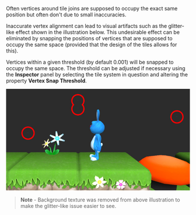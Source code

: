 Often vertices around tile joins are supposed to occupy the exact same position but often
don't due to small inaccuracies.

Inaccurate vertex alignment can lead to visual artifacts such as the glitter-like effect
shown in the illustration below. This undesirable effect can be eliminated by snapping the
positions of vertices that are supposed to occupy the same space (provided that the design
of the tiles allows for this).

Vertices within a given threshold (by default 0.001) will be snapped to occupy the same
space. The threshold can be adjusted if necessary using the **Inspector** panel by
selecting the tile system in question and altering the property **Vertex Snap Threshold**.

![Glitter-like effect caused by minor gaps between tiles.](../img/build/vertex-glitter.jpg)

>
> **Note** - Background texture was removed from above illustration to make the glitter-like
> issue easier to see.
>
